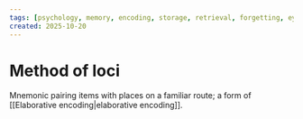 ```yaml
---
tags: [psychology, memory, encoding, storage, retrieval, forgetting, eyewitness, amnesia, alzheimers, cte]
created: 2025-10-20
---
```

# Method of loci

Mnemonic pairing items with places on a familiar route; a form of [[Elaborative encoding|elaborative encoding]].
